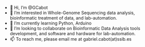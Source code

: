 - 👋 Hi, I’m @GCabot
- 👀 I’m interested in Whole-Genome Sequencing data analysis, bioinformatic treatment of data, and lab-automation.
- 🌱 I’m currently learning Python, Arduino
- 💞️ I’m looking to collaborate on Bioinformatic Data Analysis tools development, and software and hardware for lab-automation.
- 📫 To reach me, please email me at gabriel.cabot(at)ssib.es

<!---
GCabot/GCabot is a ✨ special ✨ repository because its `README.md` (this file) appears on your GitHub profile.
You can click the Preview link to take a look at your changes.
--->
